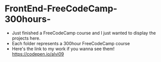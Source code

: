 # FrontEnd-FreeCodeCamp-300hours-

- Just finished a FreeCodeCamp course and I just wanted to display the projects here.
- Each folder represents a 300hour FreeCodeCamp course
- Here's the link to my work if you wanna see them! https://codepen.io/alvi09
